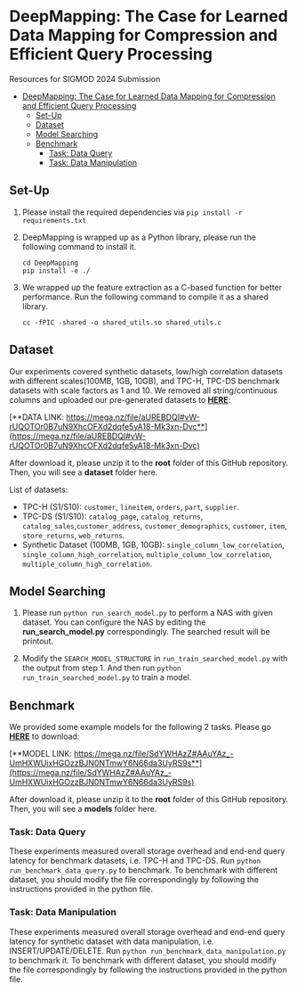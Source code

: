 # DeepMapping: The Case for Learned Data Mapping for Compression and Efficient Query Processing

Resources for SIGMOD 2024 Submission

<!-- TOC -->

- [DeepMapping: The Case for Learned Data Mapping for Compression and Efficient Query Processing](#deepmapping-the-case-for-learned-data-mapping-for-compression-and-efficient-query-processing)
    - [Set-Up](#set-up)
    - [Dataset](#dataset)
    - [Model Searching](#model-searching)
    - [Benchmark](#benchmark)
        - [Task: Data Query](#task-data-query)
        - [Task: Data Manipulation](#task-data-manipulation)

<!-- /TOC -->

## Set-Up

1. Please install the required dependencies via `pip install -r requirements.txt`

2. DeepMapping is wrapped up as a Python library, please run the following command to install it.

    ```
    cd DeepMapping
    pip install -e ./
    ```

3. We wrapped up the feature extraction as a C-based function for better performance. Run the following command to compile it as a shared library.

    ```
    cc -fPIC -shared -o shared_utils.so shared_utils.c
    ```

## Dataset

Our experiments covered synthetic datasets, low/high correlation datasets with different scales(100MB, 1GB, 10GB), and TPC-H, TPC-DS benchmark datasets with scale factors as 1 and 10. We removed all string/continuous columns and uploaded our pre-generated datasets to [**HERE**](https://mega.nz/file/aUREBDQI#vW-rUQOTOr0B7uN9XhcOFXd2dqfe5yA18-Mk3xn-Dvc):

[**DATA LINK: https://mega.nz/file/aUREBDQI#vW-rUQOTOr0B7uN9XhcOFXd2dqfe5yA18-Mk3xn-Dvc**](https://mega.nz/file/aUREBDQI#vW-rUQOTOr0B7uN9XhcOFXd2dqfe5yA18-Mk3xn-Dvc)

After download it, please unzip it to the **root** folder of this GitHub repository. Then, you will see a **dataset**  folder here.

List of datasets:

- TPC-H (S1/S10): `customer`, `lineitem`, `orders`, `part`, `supplier`.
- TPC-DS (S1/S10): `catalog_page`, `catalog_returns`, `catalog_sales`,`customer_address`, `customer_demographics`, `customer`, `item`, `store_returns`, `web_returns`.
- Synthetic Dataset (100MB, 1GB, 10GB): `single_column_low_correlation`, `single_column_high_correlation`, `multiple_column_low_correlation`, `multiple_column_high_correlation`.


## Model Searching

1. Please run `python run_search_model.py` to perform a NAS with given dataset. You can configure the NAS by editing the **run_search_model.py** correspondingly. The searched result will be printout.

2. Modify the `SEARCH_MODEL_STRUCTURE` in `run_train_searched_model.py` with the output from step 1. And then run `python run_train_searched_model.py` to train a model.

## Benchmark 

We provided some example models for the following 2 tasks. Please go [**HERE**](https://mega.nz/file/SdYWHAzZ#AAuYAz_-UmHXWUixHGOzzBJN0NTmwY6N66da3UyRS9s) to download:

[**MODEL LINK: https://mega.nz/file/SdYWHAzZ#AAuYAz_-UmHXWUixHGOzzBJN0NTmwY6N66da3UyRS9s**](https://mega.nz/file/SdYWHAzZ#AAuYAz_-UmHXWUixHGOzzBJN0NTmwY6N66da3UyRS9s)

After download it, please unzip it to the **root** folder of this GitHub repository. Then, you will see a **models**  folder here.




### Task: Data Query

These experiments measured overall storage overhead and end-end query latency for benchmark datasets, i.e. TPC-H and TPC-DS. 
Run `python run_benchmark_data_query.py` to benchmark. To benchmark with different dataset, you should modify the file correspondingly by following the instructions provided in the python file.

### Task: Data Manipulation

These experiments measured overall storage overhead and end-end query latency for synthetic dataset with data manipulation, i.e. INSERT/UPDATE/DELETE. Run `python run_benchmark_data_manipulation.py` to benchmark it. To benchmark with different dataset, you should modify the file correspondingly by following the instructions provided in the python file.